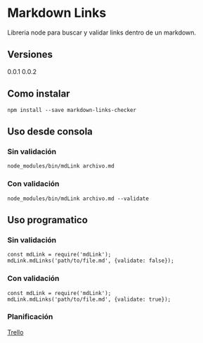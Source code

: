 # Markdown Links
Libreria node para buscar y validar links dentro de un markdown.

## Versiones

0.0.1
0.0.2


## Como instalar
```
npm install --save markdown-links-checker
```

## Uso desde consola

### Sin validación
``` [javascript]
node_modules/bin/mdLink archivo.md
```

### Con validación
``` [javascript]
node_modules/bin/mdLink archivo.md --validate
```

## Uso programatico

### Sin validación
``` [javascript]
const mdLink = require('mdLink');
mdLink.mdLinks('path/to/file.md', {validate: false});
```

### Con validación
``` [javascript]
const mdLink = require('mdLink');
mdLink.mdLinks('path/to/file.md', {validate: true});
```

### Planificación
[Trello](https://trello.com/b/RSzD8Vg5/markdown-links)
